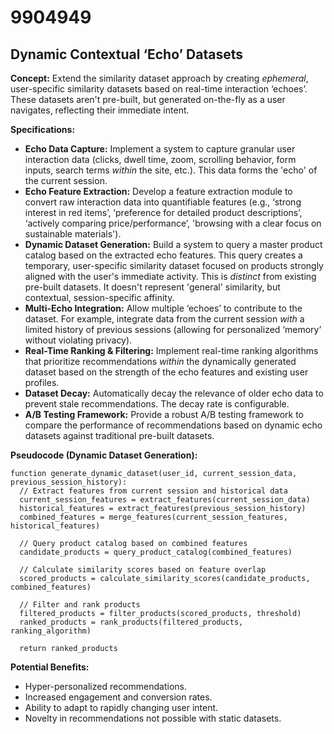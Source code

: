 # 9904949

## Dynamic Contextual ‘Echo’ Datasets

**Concept:** Extend the similarity dataset approach by creating *ephemeral*, user-specific similarity datasets based on real-time interaction ‘echoes’. These datasets aren't pre-built, but generated on-the-fly as a user navigates, reflecting their immediate intent.

**Specifications:**

*   **Echo Data Capture:** Implement a system to capture granular user interaction data (clicks, dwell time, zoom, scrolling behavior, form inputs, search terms *within* the site, etc.). This data forms the 'echo' of the current session.
*   **Echo Feature Extraction:** Develop a feature extraction module to convert raw interaction data into quantifiable features (e.g., ‘strong interest in red items’, ‘preference for detailed product descriptions’, ‘actively comparing price/performance’, 'browsing with a clear focus on sustainable materials').
*   **Dynamic Dataset Generation:** Build a system to query a master product catalog based on the extracted echo features. This query creates a temporary, user-specific similarity dataset focused on products strongly aligned with the user's immediate activity.  This is *distinct* from existing pre-built datasets. It doesn't represent 'general' similarity, but contextual, session-specific affinity.
*   **Multi-Echo Integration:** Allow multiple ‘echoes’ to contribute to the dataset.  For example, integrate data from the current session *with* a limited history of previous sessions (allowing for personalized ‘memory’ without violating privacy).
*   **Real-Time Ranking & Filtering:** Implement real-time ranking algorithms that prioritize recommendations *within* the dynamically generated dataset based on the strength of the echo features and existing user profiles.
*   **Dataset Decay:** Automatically decay the relevance of older echo data to prevent stale recommendations.  The decay rate is configurable.
*   **A/B Testing Framework:**  Provide a robust A/B testing framework to compare the performance of recommendations based on dynamic echo datasets against traditional pre-built datasets.

**Pseudocode (Dynamic Dataset Generation):**

```
function generate_dynamic_dataset(user_id, current_session_data, previous_session_history):
  // Extract features from current session and historical data
  current_session_features = extract_features(current_session_data)
  historical_features = extract_features(previous_session_history)
  combined_features = merge_features(current_session_features, historical_features)

  // Query product catalog based on combined features
  candidate_products = query_product_catalog(combined_features)

  // Calculate similarity scores based on feature overlap
  scored_products = calculate_similarity_scores(candidate_products, combined_features)

  // Filter and rank products
  filtered_products = filter_products(scored_products, threshold)
  ranked_products = rank_products(filtered_products, ranking_algorithm)

  return ranked_products
```

**Potential Benefits:**

*   Hyper-personalized recommendations.
*   Increased engagement and conversion rates.
*   Ability to adapt to rapidly changing user intent.
*   Novelty in recommendations not possible with static datasets.
